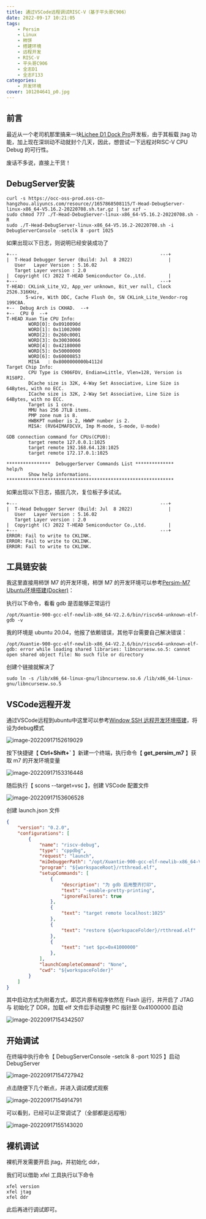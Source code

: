 ```yaml
---
title: 通过VSCode远程调试RISC-V（基于平头哥C906）
date: 2022-09-17 10:21:05
tags:
	- Persim
	- Linux
	- 柿饼
	- 搭建环境
	- 远程开发
	- RISC-V
	- 平头哥C906
	- 全志D1
	- 全志F133
categories:
    - 开发环境
cover: 101204641_p0.jpg
---
```


## 前言

最近从一个老司机那里搞来一块[Lichee D1 Dock Pro](https://occ.t-head.cn/vendor/detail/index?id=4030046623349878784)开发板，由于其板载 jtag 功能，加上现在深圳动不动就封个几天，因此，想尝试一下远程对RISC-V CPU Debug 的可行性。

废话不多说，直接上干货！

## DebugServer安装

```shell
curl -s https://occ-oss-prod.oss-cn-hangzhou.aliyuncs.com/resource//1657868508115/T-Head-DebugServer-linux-x86_64-V5.16.2-20220708.sh.tar.gz | tar xzf -
sudo chmod 777 ./T-Head-DebugServer-linux-x86_64-V5.16.2-20220708.sh -R
sudo ./T-Head-DebugServer-linux-x86_64-V5.16.2-20220708.sh -i
DebugServerConsole -setclk 8 -port 1025
```

如果出现以下日志，则说明已经安装成功了

```shell
+---                                                    ---+
|  T-Head Debugger Server (Build: Jul  8 2022)             |
   User   Layer Version : 5.16.02
   Target Layer version : 2.0
|  Copyright (C) 2022 T-HEAD Semiconductor Co.,Ltd.        |
+---                                                    ---+
T-HEAD: CKLink_Lite_V2, App_ver unknown, Bit_ver null, Clock 2526.316KHz,
       5-wire, With DDC, Cache Flush On, SN CKLink_Lite_Vendor-rog 199C8A.
+--  Debug Arch is CKHAD.  --+
+--  CPU 0  --+
T-HEAD Xuan Tie CPU Info:
        WORD[0]: 0x0910090d
        WORD[1]: 0x11002000
        WORD[2]: 0x260c0001
        WORD[3]: 0x30030066
        WORD[4]: 0x42180000
        WORD[5]: 0x50000000
        WORD[6]: 0x60000853
        MISA   : 0x8000000000b4112d
Target Chip Info:
        CPU Type is C906FDV, Endian=Little, Vlen=128, Version is R1S0P2.
        DCache size is 32K, 4-Way Set Associative, Line Size is 64Bytes, with no ECC.
        ICache size is 32K, 2-Way Set Associative, Line Size is 64Bytes, with no ECC.
        Target is 1 core.
        MMU has 256 JTLB items.
        PMP zone num is 8.
        HWBKPT number is 2, HWWP number is 2.
        MISA: (RV64IMAFDCVX, Imp M-mode, S-mode, U-mode)

GDB connection command for CPUs(CPU0):
        target remote 127.0.0.1:1025
        target remote 192.168.64.128:1025
        target remote 172.17.0.1:1025

****************  DebuggerServer Commands List **************
help/h
        Show help informations.
*************************************************************
```

如果出现以下日志，插拔几次，复位板子多试试。

```shell
+---                                                    ---+
|  T-Head Debugger Server (Build: Jul  8 2022)             |
   User   Layer Version : 5.16.02 
   Target Layer version : 2.0
|  Copyright (C) 2022 T-HEAD Semiconductor Co.,Ltd.        |
+---                                                    ---+
ERROR: Fail to write to CKLINK.
ERROR: Fail to write to CKLINK.
ERROR: Fail to write to CKLINK.
```

## 工具链安装

我这里直接用柿饼 M7 的开发环境，柿饼 M7 的开发环境可以参考[Persim-M7 Ubuntu环境搭建(Docker)](https://xqyjlj.github.io/2022/09/11/Persim-M7%20Ubuntu%E7%8E%AF%E5%A2%83%E6%90%AD%E5%BB%BA(Docker))：

执行以下命令，看看 gdb 是否能够正常运行

```shell
/opt/Xuantie-900-gcc-elf-newlib-x86_64-V2.2.6/bin/riscv64-unknown-elf-gdb -v
```

我的环境是 ubuntu 20.04，他报了依赖错误，其他平台需要自己解决错误：

```shell
/opt/Xuantie-900-gcc-elf-newlib-x86_64-V2.2.6/bin/riscv64-unknown-elf-gdb: error while loading shared libraries: libncursesw.so.5: cannot open shared object file: No such file or directory
```

创建个链接就解决了

```shell
sudo ln -s /lib/x86_64-linux-gnu/libncursesw.so.6 /lib/x86_64-linux-gnu/libncursesw.so.5
```

## VSCode远程开发

通过VSCode远程到ubuntu中这里可以参考[Window SSH 远程开发环境搭建](https://xqyjlj.github.io/2022/09/11/Window%20SSH%20%E8%BF%9C%E7%A8%8B%E5%BC%80%E5%8F%91%E7%8E%AF%E5%A2%83%E6%90%AD%E5%BB%BA/)，将设为debug模式

![image-20220917152619029](通过VSCode远程调试RISC-V（基于平头哥C906）/image-20220917152619029.png)

按下快捷键【 **Ctrl+Shift+`** 】新建一个终端，执行命令【 **get_persim_m7** 】获取 m7 的开发环境变量

![image-20220917153316448](通过VSCode远程调试RISC-V（基于平头哥C906）/image-20220917153316448.png)

随后执行【 scons --target=vsc 】，创建 VSCode 配置文件

![image-20220917153606528](通过VSCode远程调试RISC-V（基于平头哥C906）/image-20220917153606528.png)

创建 launch.json 文件

```json
{
    "version": "0.2.0",
    "configurations": [
        {
            "name": "riscv-debug",
            "type": "cppdbg",
            "request": "launch",
            "miDebuggerPath": "/opt/Xuantie-900-gcc-elf-newlib-x86_64-V2.2.6/bin/riscv64-unknown-elf-gdb",
            "program": "${workspaceRoot}/rtthread.elf",
            "setupCommands": [
                {
                    "description": "为 gdb 启用整齐打印",
                    "text": "-enable-pretty-printing",
                    "ignoreFailures": true
                },
                {
                    "text": "target remote localhost:1025"
                },
                {
                    "text": "restore ${workspaceFolder}/rtthread.elf"
                },
                {
                    "text": "set $pc=0x41000000"
                },
            ],
            "launchCompleteCommand": "None",
            "cwd": "${workspaceFolder}"
        }
    ]
}
```

其中启动方式为附着方式，即芯片原有程序依然在 Flash 运行，并开启了 JTAG 与 初始化了 DDR，加载 elf 文件后手动调整 PC 指针至 0x41000000 启动

![image-20220917154342507](通过VSCode远程调试RISC-V（基于平头哥C906）/image-20220917154342507.png)

## 开始调试

在终端中执行命令【 DebugServerConsole -setclk 8 -port 1025 】启动 DebugServer

![image-20220917154727942](通过VSCode远程调试RISC-V（基于平头哥C906）/image-20220917154727942.png)

点击随便下几个断点，并进入调试模式观察

![image-20220917154914791](通过VSCode远程调试RISC-V（基于平头哥C906）/image-20220917154914791.png)

可以看到，已经可以正常调试了（全部都是远程哦）

![image-20220917155143020](通过VSCode远程调试RISC-V（基于平头哥C906）/image-20220917155143020.png)

## 裸机调试

裸机开发需要开启 jtag，并初始化 ddr，

我们可以借助 xfel 工具执行以下命令

```shell
xfel version
xfel jtag
xfel ddr
```

此后再进行调试即可。
